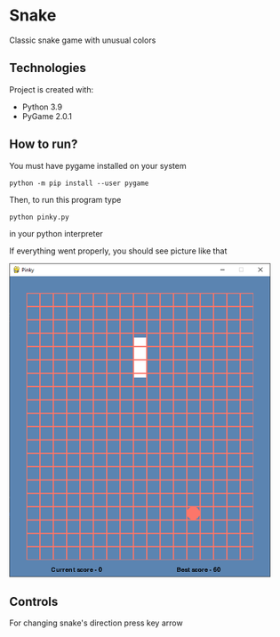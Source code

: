 # Snake
Classic snake game with unusual colors

## Technologies
Project is created with:
* Python 3.9
* PyGame 2.0.1

## How to run?
You must have pygame installed on your system

```
python -m pip install --user pygame
```
Then, to run this program type
```
python pinky.py
```

in your python interpreter

If everything went properly, you should see picture like that

![Pinky start](./imgs/pnk.png)

## Controls
For changing snake's direction press key arrow
